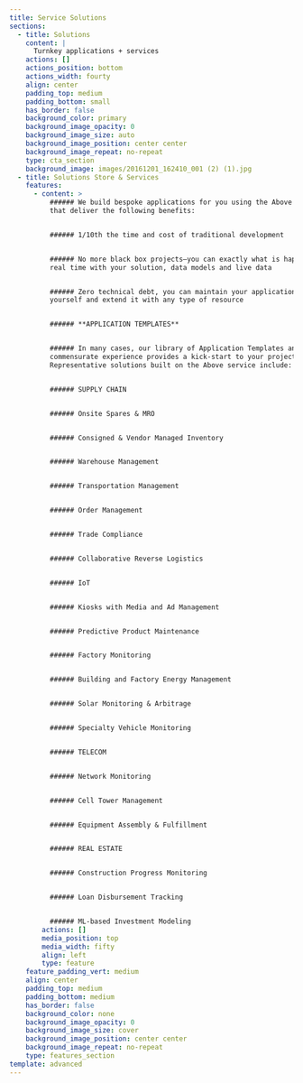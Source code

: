 ```yaml
---
title: Service Solutions
sections:
  - title: Solutions
    content: |
      Turnkey applications + services
    actions: []
    actions_position: bottom
    actions_width: fourty
    align: center
    padding_top: medium
    padding_bottom: small
    has_border: false
    background_color: primary
    background_image_opacity: 0
    background_image_size: auto
    background_image_position: center center
    background_image_repeat: no-repeat
    type: cta_section
    background_image: images/20161201_162410_001 (2) (1).jpg
  - title: Solutions Store & Services
    features:
      - content: >
          ###### We build bespoke applications for you using the Above platform
          that deliver the following benefits:


          ###### 1/10th the time and cost of traditional development


          ###### No more black box projects—you can exactly what is happening in
          real time with your solution, data models and live data


          ###### Zero technical debt, you can maintain your application by
          yourself and extend it with any type of resource


          ###### **APPLICATION TEMPLATES**


          ###### In many cases, our library of Application Templates and
          commensurate experience provides a kick-start to your project.
          Representative solutions built on the Above service include:


          ###### SUPPLY CHAIN


          ###### Onsite Spares & MRO


          ###### Consigned & Vendor Managed Inventory


          ###### Warehouse Management


          ###### Transportation Management


          ###### Order Management


          ###### Trade Compliance


          ###### Collaborative Reverse Logistics


          ###### IoT


          ###### Kiosks with Media and Ad Management


          ###### Predictive Product Maintenance


          ###### Factory Monitoring


          ###### Building and Factory Energy Management


          ###### Solar Monitoring & Arbitrage


          ###### Specialty Vehicle Monitoring


          ###### TELECOM


          ###### Network Monitoring


          ###### Cell Tower Management


          ###### Equipment Assembly & Fulfillment


          ###### REAL ESTATE


          ###### Construction Progress Monitoring


          ###### Loan Disbursement Tracking


          ###### ML-based Investment Modeling
        actions: []
        media_position: top
        media_width: fifty
        align: left
        type: feature
    feature_padding_vert: medium
    align: center
    padding_top: medium
    padding_bottom: medium
    has_border: false
    background_color: none
    background_image_opacity: 0
    background_image_size: cover
    background_image_position: center center
    background_image_repeat: no-repeat
    type: features_section
template: advanced
---
```

